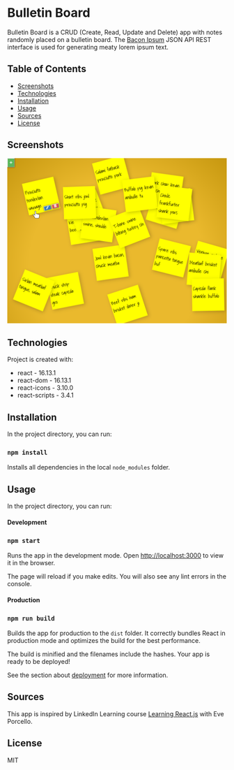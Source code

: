# Bulletin Board

Bulletin Board is a CRUD (Create, Read, Update and Delete) app with notes randomly placed on a bulletin board.
The [Bacon Ipsum](https://baconipsum.com/) JSON API REST interface is used for generating meaty lorem ipsum text.

## Table of Contents

- [Screenshots](https://github.com/jasonranney/bulletin-board#screenshots)
- [Technologies](https://github.com/jasonranney/bulletin-board#technologies)
- [Installation](https://github.com/jasonranney/bulletin-board#installation)
- [Usage](https://github.com/jasonranney/bulletin-board#usage)
- [Sources](https://github.com/jasonranney/bulletin-board#sources)
- [License](https://github.com/jasonranney/bulletin-board#license)

## Screenshots

![Image of Bulletin Board](https://github.com/jasonranney/bulletin-board/blob/master/docs/screenshots/bulletin-board.png)

## Technologies

Project is created with:

- react - 16.13.1
- react-dom - 16.13.1
- react-icons - 3.10.0
- react-scripts - 3.4.1

## Installation

In the project directory, you can run:

### `npm install`

Installs all dependencies in the local `node_modules` folder.

## Usage

In the project directory, you can run:

#### Development

### `npm start`

Runs the app in the development mode.
Open [http://localhost:3000](http://localhost:3000) to view it in the browser.

The page will reload if you make edits.
You will also see any lint errors in the console.

#### Production

### `npm run build`

Builds the app for production to the `dist` folder.
It correctly bundles React in production mode and optimizes the build for the best performance.

The build is minified and the filenames include the hashes.
Your app is ready to be deployed!

See the section about [deployment](https://facebook.github.io/create-react-app/docs/deployment) for more information.

## Sources

This app is inspired by LinkedIn Learning course [Learning React.js](https://www.linkedin.com/learning/learning-react-js-2018) with Eve Porcello.

## License

MIT
